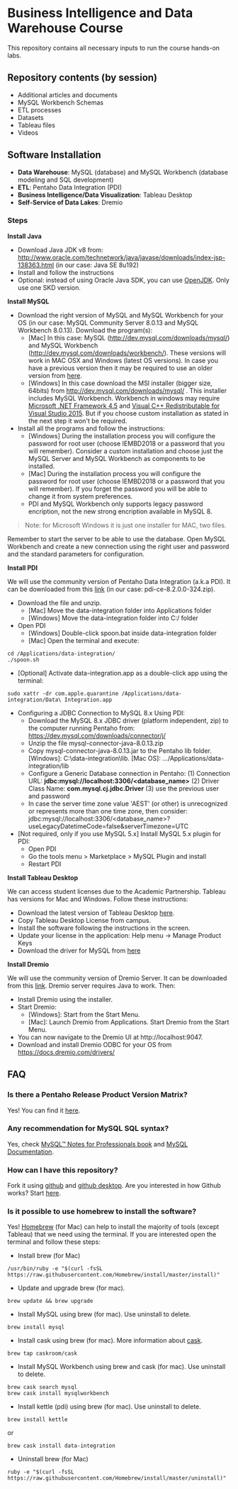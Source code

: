 # Business Intelligence and Data Warehouse Course

This repository contains all necessary inputs to run the course hands-on labs. 

## Repository contents (by session)

  - Additional articles and documents
  - MySQL Workbench Schemas
  - ETL processes
  - Datasets
  - Tableau files
  - Videos

## Software Installation

  - **Data Warehouse**: MySQL (database) and MySQL Workbench (database modeling and SQL development)
  - **ETL**: Pentaho Data Integration (PDI)
  - **Business Intelligence/Data Visualization**: Tableau Desktop
  - **Self-Service of Data Lakes**: Dremio

### Steps

**Install Java**

  - Download Java JDK v8 from: http://www.oracle.com/technetwork/java/javase/downloads/index-jsp-138363.html (in our case: Java SE 8u192)
  - Install and follow the instructions
  - Optional: instead of using Oracle Java SDK, you can use [OpenJDK](https://openjdk.java.net/). Only use one SKD version.

**Install MySQL**

  - Download the right version of MySQL and MySQL Workbench for your OS (in our case: MySQL Community Server 8.0.13 and MySQL Workbench 8.0.13). Download the program(s): 
    - [Mac] In this case: MySQL (http://dev.mysql.com/downloads/mysql/) and MySQL Workbench (http://dev.mysql.com/downloads/workbench/). These versions will work in MAC OSX and Windows (latest OS versions). In case you have a previous version then it may be required to use an older version from [here](https://downloads.mysql.com/archives/installer/).
    - [Windows] In this case download the MSI installer (bigger size, 64bits) from http://dev.mysql.com/downloads/mysql/ . This installer includes MySQL Workbench. Workbench in windows may require [Microsoft .NET Framework 4.5](https://www.microsoft.com/en-us/download/details.aspx?id=30653) and [Visual C++ Redistributable for Visual Studio 2015](https://www.microsoft.com/en-us/download/details.aspx?id=48145). But if you choose custom installation as stated in the next step it won't be required. 
  - Install all the programs and follow the instructions:
    - [Windows] During the installation process you will configure the password for root user (choose IEMBD2018 or a password that you will remember). Consider a custom installation and choose just the MySQL Server and MySQL Workbench as components to be installed.
    - [Mac] During the installation process you will configure the password for root user (choose IEMBD2018 or a password that you will remember). If you forget the password you will be able to change it from system preferences.
    - PDI and MySQL Workbench only supports legacy password encription, not the new strong encription available in MySQL 8.

> Note: for Microsoft Windows it is just one installer for MAC, two files.

Remember to start the server to be able to use the database. Open MySQL Workbench and create a new connection using the right user and password and the standard parameters for configuration.

**Install PDI**

We will use the community version of Pentaho Data Integration (a.k.a PDI). It can be downloaded from this [link](https://sourceforge.net/projects/pentaho/files/Pentaho%208.2/client-tools/) (in our case: pdi-ce-8.2.0.0-324.zip).

  - Download the file and unzip.
    - [Mac] Move the data-integration folder into Applications folder
    - [Windows] Move the data-integration folder into C:/ folder
  - Open PDI
    - [Windows] Double-click spoon.bat inside data-integration folder
    - [Mac] Open the terminal and execute:
    
```
cd /Applications/data-integration/
./spoon.sh
```    
  - [Optional] Activate data-integration.app as a double-click app using the terminal:
  
``` 
sudo xattr -dr com.apple.quarantine /Applications/data-integration/Data\ Integration.app
```  

  - Configuring a JDBC Connection to MySQL 8.x Using PDI:
    - Download the MySQL 8.x JDBC driver (platform independent, zip) to the computer running Pentaho from: https://dev.mysql.com/downloads/connector/j/
    - Unzip the file mysql-connector-java-8.0.13.zip
    - Copy mysql-connector-java-8.0.13.jar to the Pentaho lib folder. [Windows]: C:\data-integration\lib. [Mac OS]: …/Applications/data-integration/lib
    - Configure a Generic Database connection in Pentaho: (1) Connection URL: **jdbc:mysql://localhost:3306/<database_name>** (2) Driver Class Name: **com.mysql.cj.jdbc.Driver** (3) use the previous user and password
    - In case the server time zone value 'AEST' (or other) is unrecognized or represents more than one time zone, then consider: jdbc:mysql://localhost:3306/<database_name>?useLegacyDatetimeCode=false&serverTimezone=UTC
  - [Not required, only if you use MySQL 5.x] Install MySQL 5.x plugin for PDI:
    - Open PDI
    - Go the tools menu > Marketplace > MySQL Plugin and install
    - Restart PDI

**Install Tableau Desktop**

We can access student licenses due to the Academic Partnership. Tableau has versions for Mac and Windows. Follow these instructions:

  - Download the latest version of Tableau Desktop [here](https://www.tableau.com/academic).
  - Copy Tableau Desktop License from campus.
  - Install the software following the instructions in the screen.
  - Update your license in the application: Help menu -> Manage Product Keys
  - Download the driver for MySQL from [here](https://www.tableau.com/support/drivers)

**Install Dremio**

We will use the community version of Dremio Server. It can be downloaded from this [link](https://www.dremio.com/download/). Dremio server requires Java to work. Then:

  - Install Dremio using the installer.
  - Start Dremio:
      - [Windows]: Start from the Start Menu.
      - [Mac]: Launch Dremio from Applications. Start Dremio from the Start Menu.
  - You can now navigate to the Dremio UI at http://localhost:9047.
  - Download and install Dremio ODBC for your OS from https://docs.dremio.com/drivers/

## FAQ

### Is there a Pentaho Release Product Version Matrix?

Yes! You can find it [here](https://wiki.pentaho.com/display/PEOpen/Pentaho+Release+Product+Version+Matrix+8.x).

### Any recommendation for MySQL SQL syntax?

Yes, check [MySQL™ Notes for Professionals book](http://books.goalkicker.com/MySQLBook/) and [MySQL Documentation](https://dev.mysql.com/doc/).

### How can I have this repository?

Fork it using [github](https://www.github.com) and [github desktop](https://www.desktop.github.com). Are you interested in how Github works? Start [here](https://guides.github.com/activities/hello-world/).

### Is it possible to use homebrew to install the software?

Yes! [Homebrew](https://brew.sh) (for Mac) can help to install the majority of tools (except Tableau) that we need using the terminal. If you are interested open the terminal and follow these steps:

  - Install brew (for Mac)
  
``` 
/usr/bin/ruby -e "$(curl -fsSL https://raw.githubusercontent.com/Homebrew/install/master/install)"
```

  - Update and upgrade brew (for mac). 

``` 
brew update && brew upgrade
``` 

  - Install MySQL using brew (for mac). Use uninstall to delete.

``` 
brew install mysql
``` 

  - Install cask using brew (for mac). More information about [cask](http://caskroom.io).

``` 
brew tap caskroom/cask
``` 

  - Install MySQL Workbench using brew and cask (for mac). Use uninstall to delete.

``` 
brew cask search mysql
brew cask install mysqlworkbench
``` 

  - Install kettle (pdi) using brew (for mac). Use uninstall to delete.

``` 
brew install kettle
``` 

or 

``` 
brew cask install data-integration
``` 

  - Uninstall brew (for Mac)

``` 
ruby -e "$(curl -fsSL https://raw.githubusercontent.com/Homebrew/install/master/uninstall)"
``` 
